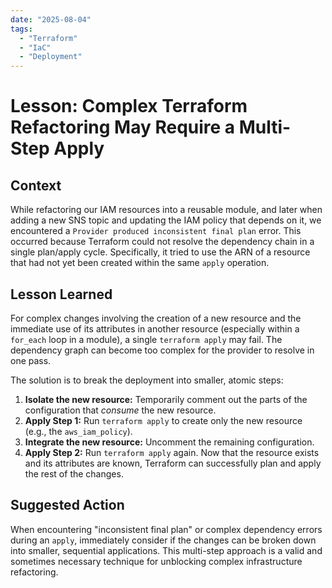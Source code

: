 ```yaml
---
date: "2025-08-04"
tags:
  - "Terraform"
  - "IaC"
  - "Deployment"
---
```


# Lesson: Complex Terraform Refactoring May Require a Multi-Step Apply

## Context

While refactoring our IAM resources into a reusable module, and later when adding a new SNS topic and updating the IAM policy that depends on it, we encountered a `Provider produced inconsistent final plan` error. This occurred because Terraform could not resolve the dependency chain in a single plan/apply cycle. Specifically, it tried to use the ARN of a resource that had not yet been created within the same `apply` operation.

## Lesson Learned

For complex changes involving the creation of a new resource and the immediate use of its attributes in another resource (especially within a `for_each` loop in a module), a single `terraform apply` may fail. The dependency graph can become too complex for the provider to resolve in one pass.

The solution is to break the deployment into smaller, atomic steps:
1.  **Isolate the new resource:** Temporarily comment out the parts of the configuration that *consume* the new resource.
2.  **Apply Step 1:** Run `terraform apply` to create only the new resource (e.g., the `aws_iam_policy`).
3.  **Integrate the new resource:** Uncomment the remaining configuration.
4.  **Apply Step 2:** Run `terraform apply` again. Now that the resource exists and its attributes are known, Terraform can successfully plan and apply the rest of the changes.

## Suggested Action

When encountering "inconsistent final plan" or complex dependency errors during an `apply`, immediately consider if the changes can be broken down into smaller, sequential applications. This multi-step approach is a valid and sometimes necessary technique for unblocking complex infrastructure refactoring.
